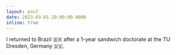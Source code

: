 ```yaml
---
layout: post
date: 2023-03-01 20:00:00-0000
inline: true
---
```


I returned to Brazil 🇧🇷 after a 1-year sandwich doctorate at the TU Dresden, Germany 🇩🇪.